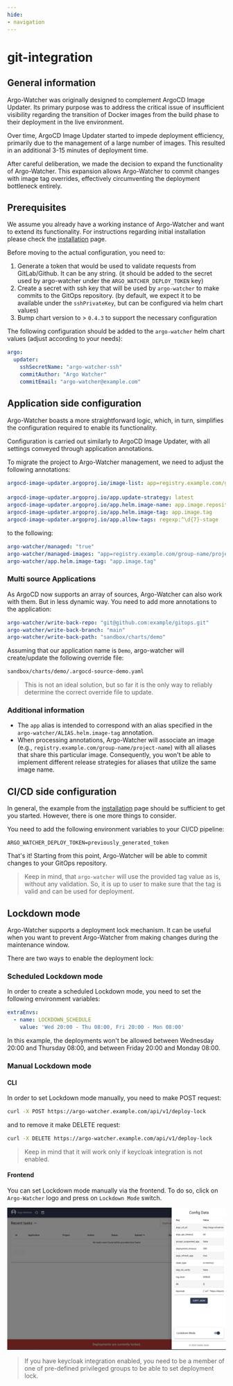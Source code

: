 ```yaml
---
hide:
- navigation
---
```

# git-integration

## General information

Argo-Watcher was originally designed to complement ArgoCD Image Updater. Its primary purpose was to address the critical issue of insufficient visibility regarding the transition of Docker images from the build phase to their deployment in the live environment.

Over time, ArgoCD Image Updater started to impede deployment efficiency, primarily due to the management of a large number of images. This resulted in an additional 3-15 minutes of deployment time.

After careful deliberation, we made the decision to expand the functionality of Argo-Watcher. This expansion allows Argo-Watcher to commit changes with image tag overrides, effectively circumventing the deployment bottleneck entirely.

## Prerequisites

We assume you already have a working instance of Argo-Watcher and want to extend its functionality. For instructions regarding initial installation please check the [installation](installation.md) page.

Before moving to the actual configuration, you need to:

1. Generate a token that would be used to validate requests from GitLab/Github. It can be any string. (it should be added to the secret used by argo-watcher under the `ARGO_WATCHER_DEPLOY_TOKEN` key)
2. Create a secret with ssh key that will be used by `argo-watcher` to make commits to the GitOps repository. (by default, we expect it to be available under the `sshPrivateKey`, but can be configured via helm chart values)
3. Bump chart version to > `0.4.3` to support the necessary configuration

The following configuration should be added to the `argo-watcher` helm chart values (adjust according to your needs):

```yaml
argo:
  updater:
    sshSecretName: "argo-watcher-ssh"
    commitAuthor: "Argo Watcher"
    commitEmail: "argo-watcher@example.com"
```

## Application side configuration

Argo-Watcher boasts a more straightforward logic, which, in turn, simplifies the configuration required to enable its functionality.

Configuration is carried out similarly to ArgoCD Image Updater, with all settings conveyed through application annotations.


To migrate the project to Argo-Watcher management, we need to adjust the following annotations:

```yaml
argocd-image-updater.argoproj.io/image-list: app=registry.example.com/group-name/project-name

argocd-image-updater.argoproj.io/app.update-strategy: latest
argocd-image-updater.argoproj.io/app.helm.image-name: app.image.repository
argocd-image-updater.argoproj.io/app.helm.image-tag: app.image.tag
argocd-image-updater.argoproj.io/app.allow-tags: regexp:^\d{7}-stage
```

to the following:

```yaml
argo-watcher/managed: "true"
argo-watcher/managed-images: "app=registry.example.com/group-name/project-name"
argo-watcher/app.helm.image-tag: "app.image.tag"
```

### Multi source Applications

As ArgoCD now supports an array of sources, Argo-Watcher can also work with them. But in less dynamic way. You need to add more annotations to the application:

```yaml
argo-watcher/write-back-repo: "git@github.com:example/gitops.git"
argo-watcher/write-back-branch: "main"
argo-watcher/write-back-path: "sandbox/charts/demo"
```

Assuming that our application name is `Demo`, argo-watcher will create/update the following override file:
```bash
sandbox/charts/demo/.argocd-source-demo.yaml
```

> This is not an ideal solution, but so far it is the only way to reliably determine the correct override file to update.

### Additional information

- The `app` alias is intended to correspond with an alias specified in the `argo-watcher/ALIAS.helm.image-tag` annotation.
- When processing annotations, Argo-Watcher will associate an image (e.g., `registry.example.com/group-name/project-name`) with all aliases that share this particular image. Consequently, you won't be able to implement different release strategies for aliases that utilize the same image name.

## CI/CD side configuration

In general, the example from the [installation](installation.md) page should be sufficient to get you started. However, there is one more things to consider.

You need to add the following environment variables to your CI/CD pipeline:

```
ARGO_WATCHER_DEPLOY_TOKEN=previously_generated_token
```

That's it! Starting from this point, Argo-Watcher will be able to commit changes to your GitOps repository.

> Keep in mind, that `argo-watcher` will use the provided tag value as is, without any validation. So, it is up to user to make sure that the tag is valid and can be used for deployment.

## Lockdown mode

Argo-Watcher supports a deployment lock mechanism. It can be useful when you want to prevent Argo-Watcher from making changes during the maintenance window.

There are two ways to enable the deployment lock:

### Scheduled Lockdown mode

In order to create a scheduled Lockdown mode, you need to set the following environment variables:

```yaml
extraEnvs:
  - name: LOCKDOWN_SCHEDULE
    value: 'Wed 20:00 - Thu 08:00, Fri 20:00 - Mon 08:00'
```

In this example, the deployments won't be allowed between Wednesday 20:00 and Thursday 08:00, and between Friday 20:00 and Monday 08:00.

### Manual Lockdown mode

#### CLI

In order to set Lockdown mode manually, you need to make POST request:

```bash
curl -X POST https://argo-watcher.example.com/api/v1/deploy-lock
```

and to remove it make DELETE request:

```bash
curl -X DELETE https://argo-watcher.example.com/api/v1/deploy-lock
```

> Keep in mind that it will work only if keycloak integration is not enabled.

#### Frontend

You can set Lockdown mode manually via the frontend. To do so, click on `Argo-Watcher` logo and press on `Lockdown Mode` switch.

![Image title](https://raw.githubusercontent.com/shini4i/assets/main/src/argo-watcher/deployment-lock.png)

> If you have keycloak integration enabled, you need to be a member of one of pre-defined privileged groups to be able to set deployment lock.
